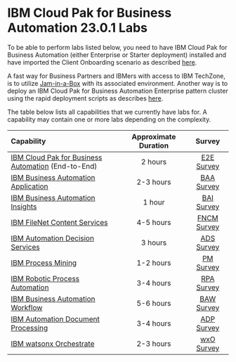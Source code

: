 # IBM Cloud Pak for Business Automation 23.0.1 Labs

To be able to perform labs listed below, you need to have IBM Cloud Pak for Business Automation (either Enterprise or Starter deployment) installed and have imported the Client Onboarding scenario as described [here](https://github.com/IBM/cp4ba-client-onboarding-scenario).

A fast way for Business Partners and IBMers with access to IBM TechZone, is to utilize [Jam-in-a-Box](http://ibm.biz/Jam-in-a-Box) with its associated environment. Another way is to deploy an IBM Cloud Pak for Business Automation Enterprise pattern cluster using the rapid deployment scripts as describes [here](https://github.com/IBM/cp4ba-rapid-deployment). 

The table below lists all capabilities that we currently have labs for. A capability may contain one or more labs depending on the complexity.

| Capability                                                   | Approximate Duration | Survey |
| :----------------------------------------------------------- | :------------------: | :-----: |
| [IBM Cloud Pak for Business Automation](IBM%20Cloud%20Pak%20for%20Business%20Automation%20(End-to-End)) (End-to-End) |       2 hours        | [E2E Survey](https://www.surveymonkey.com/r/cp4ba-tech-jam-e2e) |
| [IBM Business Automation Application](Business%20Automation%20Application) |      2-3 hours       | [BAA Survey](https://www.surveymonkey.com/r/cp4ba-tech-jam-baa) |
| [IBM Business Automation Insights](Business%20Automation%20Insights) |        1 hour        | [BAI Survey](https://www.surveymonkey.com/r/cp4ba-tech-jam-bai) |
| [IBM FileNet Content Services](Content)                       |      4-5 hours       | [FNCM Survey](https://www.surveymonkey.com/r/cp4ba-tech-jam-fncm) |
| [IBM Automation Decision Services](Decisions)                |       3 hours        | [ADS Survey](https://www.surveymonkey.com/r/cp4ba-tech-jam-ads) |
| [IBM Process Mining](Process%20Mining)                       |      1-2 hours       | [PM Survey](https://www.surveymonkey.com/r/cp4ba-tech-jam-pm) |
| [IBM Robotic Process Automation](Robotic%20Process%20Automation) |      3-4 hours       | [RPA Survey](https://www.surveymonkey.com/r/cp4ba-tech-jam-rpa) |
| [IBM Business Automation Workflow](Workflow)                 |      5-6 hours       | [BAW Survey](https://www.surveymonkey.com/r/cp4ba-tech-jam-baw) |
| [IBM Automation Document Processing](Document%20Processing)  |      3-4 hours       | [ADP Survey](https://www.surveymonkey.com/r/cp4ba-tech-jam-adp) |
| [IBM watsonx Orchestrate](watsonx%20Orchestrate)             | 2-3 hours             | [wxO Survey](https://www.surveymonkey.com/r/cp4ba-tech-jam-wxO) |

